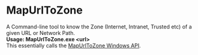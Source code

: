 # MapUrlToZone
A Command-line tool to know the Zone (Internet, Intranet, Trusted etc) of a given URL or Network Path.\
**Usage: MapUrlToZone.exe \<url\>**\
This essentially calls the [MapUrlToZone Windows API](https://learn.microsoft.com/en-us/previous-versions/windows/internet-explorer/ie-developer/platform-apis/ms537133(v=vs.85)).
